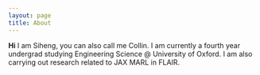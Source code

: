 ```yaml
---
layout: page
title: About
---
```


**Hi** 
I am Siheng, you can also call me Collin. I am currently a fourth year undergrad studying Engineering Science @ University of Oxford. I am also carrying out research related to JAX MARL in FLAIR.
